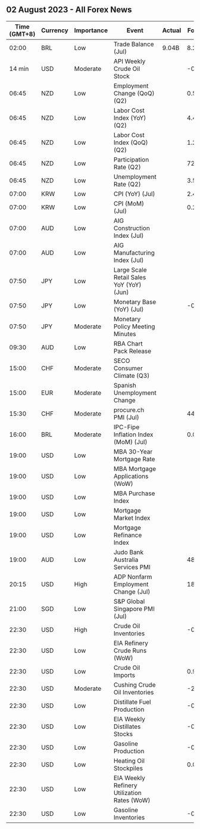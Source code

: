 ## 02 August 2023 - All Forex News

| Time (GMT+8) | Currency | Importance | Event | Actual | Forecast | Previous |
|------|----------|------------|-------|--------|----------|----------|
| 02:00 | BRL | Low | Trade Balance (Jul) | 9.04B | 8.22B | 10.46B |
| 14 min | USD | Moderate | API Weekly Crude Oil Stock |  | -0.900M | 1.319M |
| 06:45 | NZD | Low | Employment Change (QoQ) (Q2) |  | 0.5% | 0.8% |
| 06:45 | NZD | Low | Labor Cost Index (YoY) (Q2) |  | 4.4% | 4.5% |
| 06:45 | NZD | Low | Labor Cost Index (QoQ) (Q2) |  | 1.2% | 0.9% |
| 06:45 | NZD | Low | Participation Rate (Q2) |  | 72.00% | 72.00% |
| 06:45 | NZD | Low | Unemployment Rate (Q2) |  | 3.5% | 3.4% |
| 07:00 | KRW | Low | CPI (YoY) (Jul) |  | 2.4% | 2.7% |
| 07:00 | KRW | Low | CPI (MoM) (Jul) |  | 0.2% | 0.0% |
| 07:00 | AUD | Low | AIG Construction Index (Jul) |  |  | 10.6 |
| 07:00 | AUD | Low | AIG Manufacturing Index (Jul) |  |  | -19.8 |
| 07:50 | JPY | Low | Large Scale Retail Sales YoY (YoY) (Jun) |  |  | 4.0% |
| 07:50 | JPY | Low | Monetary Base (YoY) (Jul) |  | -0.9% | -1.0% |
| 07:50 | JPY | Moderate | Monetary Policy Meeting Minutes |  |  |  |
| 09:30 | AUD | Low | RBA Chart Pack Release |  |  |  |
| 15:00 | CHF | Moderate | SECO Consumer Climate (Q3) |  |  | -13 |
| 15:00 | EUR | Moderate | Spanish Unemployment Change |  |  | -50.3K |
| 15:30 | CHF | Moderate | procure.ch PMI (Jul) |  | 44.2 | 44.9 |
| 16:00 | BRL | Moderate | IPC-Fipe Inflation Index (MoM) (Jul) |  | 0.02% | -0.03% |
| 19:00 | USD | Low | MBA 30-Year Mortgage Rate |  |  | 6.87% |
| 19:00 | USD | Low | MBA Mortgage Applications (WoW) |  |  | -1.8% |
| 19:00 | USD | Low | MBA Purchase Index |  |  | 159.2 |
| 19:00 | USD | Low | Mortgage Market Index |  |  | 206.9 |
| 19:00 | USD | Low | Mortgage Refinance Index |  |  | 444.5 |
| 19:00 | AUD | Low | Judo Bank Australia Services PMI |  | 48.0 | 50.3 |
| 20:15 | USD | High | ADP Nonfarm Employment Change (Jul) |  | 188K | 497K |
| 21:00 | SGD | Low | S&P Global Singapore PMI (Jul) |  |  | 49.7 |
| 22:30 | USD | High | Crude Oil Inventories |  | -0.071M | -0.600M |
| 22:30 | USD | Low | EIA Refinery Crude Runs (WoW) |  |  | -0.107M |
| 22:30 | USD | Low | Crude Oil Imports |  | 0.908M | -1.584M |
| 22:30 | USD | Moderate | Cushing Crude Oil Inventories |  | -2.494M | -2.609M |
| 22:30 | USD | Low | Distillate Fuel Production |  | -0.005M | -0.251M |
| 22:30 | USD | Low | EIA Weekly Distillates Stocks |  | -0.261M | -0.245M |
| 22:30 | USD | Low | Gasoline Production |  | -0.049M | -0.035M |
| 22:30 | USD | Low | Heating Oil Stockpiles |  | 0.082M | -1.002M |
| 22:30 | USD | Low | EIA Weekly Refinery Utilization Rates (WoW) |  |  | -0.9% |
| 22:30 | USD | Low | Gasoline Inventories |  | -0.049M | -0.786M |
